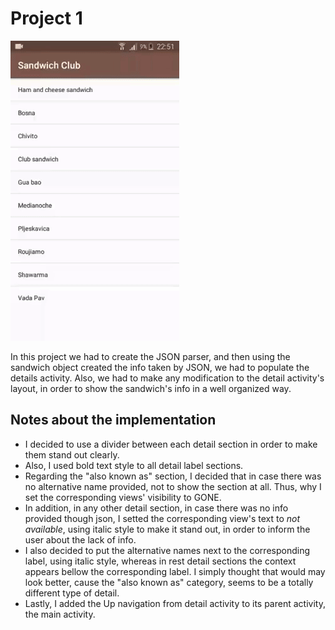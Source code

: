 # Project 1

![Alt Text](https://github.com/NasiaKouts/Sandwich-Android-App/blob/master/assets/recording.gif)

In this project we had to create the JSON parser, and then using the sandwich object created the info taken by JSON, we had to populate the details activity. Also, we had to make any modification to the detail activity's layout, in order to show the sandwich's info in a well organized way.

## Notes about the implementation

- I decided to use a divider between each detail section in order to make them stand out clearly.
- Also, I used bold text style to all detail label sections.
- Regarding the "also known as" section, I decided that in case there was no alternative name provided, not to show the section at all. Thus, why I set the corresponding views' visibility to GONE.
- In addition, in any other detail section, in case there was no info provided though json, I setted the corresponding view's text to _not available_, using italic style to make it stand out, in order to inform the user about the lack of info.
- I also decided to put the alternative names next to the corresponding label, using italic style, whereas in rest detail sections the context appears bellow the corresponding label. I simply thought that would may look better, cause the "also known as" category, seems to be a totally different type of detail.
- Lastly, I added the Up navigation from detail activity to its parent activity, the main activity.
